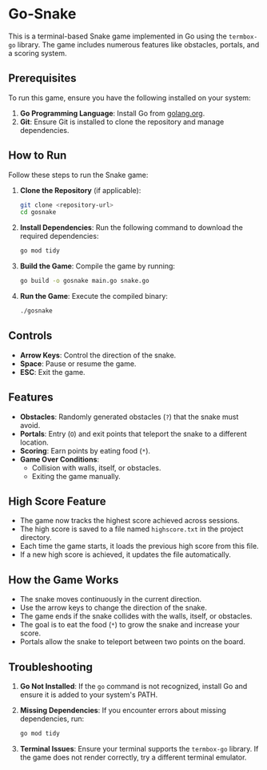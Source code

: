 # Go-Snake

This is a terminal-based Snake game implemented in Go using the `termbox-go` library. The game includes numerous features like obstacles, portals, and a scoring system.

## Prerequisites

To run this game, ensure you have the following installed on your system:

1. **Go Programming Language**: Install Go from [golang.org](https://golang.org/dl/).
2. **Git**: Ensure Git is installed to clone the repository and manage dependencies.

## How to Run

Follow these steps to run the Snake game:

1. **Clone the Repository** (if applicable):
   ```bash
   git clone <repository-url>
   cd gosnake
   ```

2. **Install Dependencies**:
   Run the following command to download the required dependencies:
   ```bash
   go mod tidy
   ```

3. **Build the Game**:
   Compile the game by running:
   ```bash
   go build -o gosnake main.go snake.go
   ```

4. **Run the Game**:
   Execute the compiled binary:
   ```bash
   ./gosnake
   ```

## Controls

- **Arrow Keys**: Control the direction of the snake.
- **Space**: Pause or resume the game.
- **ESC**: Exit the game.

## Features

- **Obstacles**: Randomly generated obstacles (`?`) that the snake must avoid.
- **Portals**: Entry (`O`) and exit points that teleport the snake to a different location.
- **Scoring**: Earn points by eating food (`*`).
- **Game Over Conditions**:
  - Collision with walls, itself, or obstacles.
  - Exiting the game manually.

## High Score Feature

- The game now tracks the highest score achieved across sessions.
- The high score is saved to a file named `highscore.txt` in the project directory.
- Each time the game starts, it loads the previous high score from this file.
- If a new high score is achieved, it updates the file automatically.

## How the Game Works

- The snake moves continuously in the current direction.
- Use the arrow keys to change the direction of the snake.
- The game ends if the snake collides with the walls, itself, or obstacles.
- The goal is to eat the food (`*`) to grow the snake and increase your score.
- Portals allow the snake to teleport between two points on the board.

## Troubleshooting

1. **Go Not Installed**:
   If the `go` command is not recognized, install Go and ensure it is added to your system's PATH.

2. **Missing Dependencies**:
   If you encounter errors about missing dependencies, run:
   ```bash
   go mod tidy
   ```

3. **Terminal Issues**:
   Ensure your terminal supports the `termbox-go` library. If the game does not render correctly, try a different terminal emulator.
